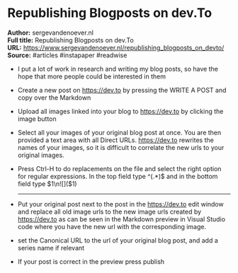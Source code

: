 # Republishing Blogposts on dev.To

**Author:** sergevandenoever.nl  
**Full title:** Republishing Blogposts on dev.To  
**URL:** https://www.sergevandenoever.nl/republishing_blogposts_on_devto/  
**Source:** #articles #instapaper #readwise

- I put a lot of work in research and writing my blog posts, so have the hope that more people could be interested in them 
   
- Create a new post on https://dev.to by pressing the WRITE A POST and copy over the Markdown 
   
- Upload all images linked into your blog to https://dev.to by clicking the image button 
   
- Select all your images of your original blog post at once. You are then provided a text area with all Direct URLs. https://dev.to rewrites the names of your images, so it is difficult to correlate the new urls to your original images. 
   
- Press Ctrl-H to do replacements on the file and select the right option for regular expressions. In the top field type ^(.*)$ and in the bottom field type $1\n![]($1)<hr/> 
   
- Put your original post next to the post in the https://dev.to edit window and replace all old image urls to the new image urls created by https://dev.to as can be seen in the Markdown preview in Visual Studio code where you have the new url with the corresponding image. 
   
- set the Canonical URL to the url of your original blog post, and add a series name if relevant 
   
- If your post is correct in the preview press publish 
   
